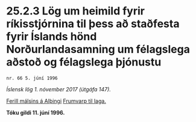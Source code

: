 # 25.2.3 Lög um heimild fyrir ríkisstjórnina til þess að staðfesta fyrir Íslands hönd Norðurlandasamning um félagslega aðstoð og félagslega þjónustu

`nr. 66 5. júní 1996`

_Íslensk lög 1. nóvember 2017 (útgáfa 147)._

[Ferill málsins á Alþingi](https://www.althingi.is/thingstorf/thingmalalistar-eftir-thingum/ferill/?ltg=120&mnr=493)
[Frumvarp til laga.](https://www.althingi.is/altext/120/s/0852.html)

**Tóku gildi 11. júní 1996.**

